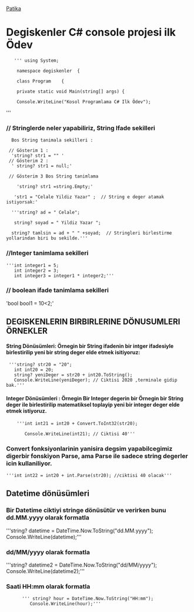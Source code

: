 
[Patika](www.patika.dev)

# Degiskenler C# console projesi ilk Ödev

       ''' using System;
        
        namespace degiskenler  {
        
        class Program    {
        
        private static void Main(string[] args) {
        
        Console.WriteLine("Kosol Programlama C# Ilk Ödev");
        
   '''

###  // Stringlerde neler yapabiliriz, String Ifade sekilleri

      Bos String tanimala sekilleri : 
      
     // Gösterim 1 : 
      'string? str1 = "" '
     // Gösterim 2 : 
      ' string? str1 = null;'

     // Gösterim 3 Bos String tanimlama
      
        'string? str1 =string.Empty;'
        
       'str1 = "Celale Yildiz Yazar" ;  // String e deger atamak istiyorsak:'
        
      '''string? ad = " Celale";
       
       string? soyad = " Yildiz Yazar ";

      string? tamlsin = ad + " " +soyad;  // Stringleri birlestirme yollarindan biri bu sekilde.'''

### //Integer tanimlama sekilleri

    '''int integer1 = 5;
       int integer2 = 3;
       int integer3 = integer1 * integer2;'''

### // boolean ifade tanimlama sekilleri 
'bool bool1 = 10<2;'

## DEGISKENLERIN BIRBIRLERINE DÖNUSUMLERI ÖRNEKLER

#### String Dönüsümleri: Örnegin bir String ifadenin  bir intger ifadesiyle birlestirilip yeni bir string deger elde etmek isitiyoruz:
     '''string? str20 = "20";
       int int20 = 20;
       string? yeniDeger = str20 + int20.ToString();
       Console.WriteLine(yeniDeger); // Ciktisi 2020 ,terminale gidip bak.'''

#### Integer Dönüsümleri : Örnegin Bir Integer degerin bir Örnegin bir String deger ile birlestirilip matematiksel toplayip yeni bir integer deger elde etmek istiyoruz.

        '''int int21 = int20 + Convert.ToInt32(str20);
        
           Console.WriteLine(int21); // Ciktisi 40'''

### Convert fonksiyonlarinin yanisira degsim yapabilcegimiz digerbir fonskiyon Parse, ama Parse ile sadece string degerler icin kullaniliyor.

    '''int int22 = int20 + int.Parse(str20); //ciktisi 40 olacak'''

## Datetime dönüsümleri
### Bir Datetime ciktiyi stringe dönüsütür ve verirken bunu dd.MM.yyyy olarak formatla  

'''string? datetime = DateTime.Now.ToString("dd.MM.yyyy");
Console.WriteLine(datetime);''' 
         
 ### dd/MM/yyyy olarak formatla

'''string? datetime2 = DateTime.Now.ToString("dd/MM/yyyy");
Console.WriteLine(datetime2);'''  

### Saati HH:mm olarak formatla

          ''' string? hour = DateTime.Now.ToString("HH:mm");
             Console.WriteLine(hour);'''
                                       
